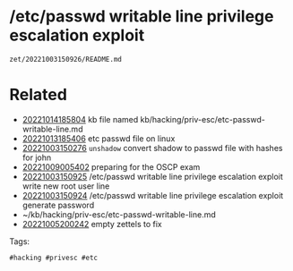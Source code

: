 # /etc/passwd writable line privilege escalation exploit

` zet/20221003150926/README.md `

# Related

- [20221014185804](/zet/20221014185804/README.md) kb file named kb/hacking/priv-esc/etc-passwd-writable-line.md
- [20221013185406](/zet/20221013185406/README.md) etc passwd file on linux
- [20221003150276](/zet/20221003150276/README.md) `unshadow` convert shadow to passwd file with hashes for john
- [20221009005402](/zet/20221009005402/README.md) preparing for the OSCP exam
- [20221003150925](/zet/20221003150925/README.md) /etc/passwd writable line privilege escalation exploit write new root user line
- [20221003150924](/zet/20221003150924/README.md) /etc/passwd writable line privilege escalation exploit generate password
- ~/kb/hacking/priv-esc/etc-passwd-writable-line.md
- [20221005200242](/zet/20221005200242/README.md) empty zettels to fix

Tags:

    #hacking #privesc #etc 
